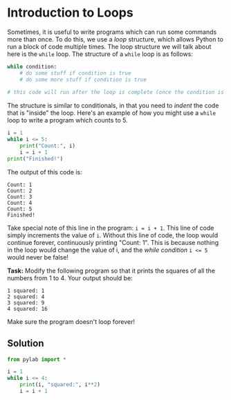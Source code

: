 # Introduction to Loops

Sometimes, it is useful to write programs which can run some commands more than once. To do this, we use a *loop* structure, which allows Python to run a block of code multiple times. The loop structure we will talk about here is the `while` loop. The structure of a `while` loop is as follows:

```python
while condition:
    # do some stuff if condition is true
    # do some more stuff if condition is true
    
# this code will run after the loop is complete (once the condition is false)
```

The structure is similar to conditionals, in that you need to *indent* the code that is "inside" the loop. Here's an example of how you might use a `while` loop to write a program which counts to 5.

```python
i = 1
while i <= 5:
    print("Count:", i)
    i = i + 1
print("Finished!")
```
The output of this code is:
```
Count: 1
Count: 2
Count: 3
Count: 4
Count: 5
Finished!
```

Take special note of this line in the program: `i = i + 1`. This line of code simply increments the value of `i`. Without this line of code, the loop would continue forever, continuously printing "Count: 1". This is because nothing in the loop would change the value of i, and the *while condition* `i <= 5` would never be false!

**Task:** Modify the following program so that it prints the squares of all the numbers from 1 to 4. Your output should be:
```
1 squared: 1
2 squared: 4
3 squared: 9
4 squared: 16
```
Make sure the program doesn't loop forever!

## Solution
```python
from pylab import *

i = 1
while i <= 4:
    print(i, "squared:", i**2)
    i = i + 1
    
```
